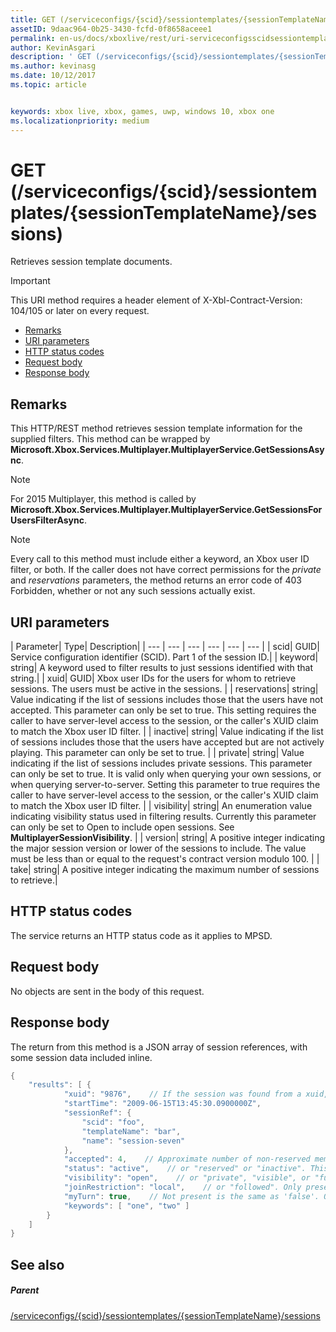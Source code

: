 ```yaml
---
title: GET (/serviceconfigs/{scid}/sessiontemplates/{sessionTemplateName}/sessions)
assetID: 9daac964-0b25-3430-fcfd-0f8658aceee1
permalink: en-us/docs/xboxlive/rest/uri-serviceconfigsscidsessiontemplatessessiontemplatenamesessionsget.html
author: KevinAsgari
description: ' GET (/serviceconfigs/{scid}/sessiontemplates/{sessionTemplateName}/sessions)'
ms.author: kevinasg
ms.date: 10/12/2017
ms.topic: article


keywords: xbox live, xbox, games, uwp, windows 10, xbox one
ms.localizationpriority: medium
---
```



# GET (/serviceconfigs/{scid}/sessiontemplates/{sessionTemplateName}/sessions)
Retrieves session template documents.

> [!IMPORTANT]
> This URI method requires a header element of X-Xbl-Contract-Version: 104/105 or later on every request.

  * [Remarks](#ID4ET)
  * [URI parameters](#ID4EKB)
  * [HTTP status codes](#ID4EXB)
  * [Request body](#ID4EAC)
  * [Response body](#ID4EKC)

<a id="ID4ET"></a>


## Remarks

This HTTP/REST method retrieves session template information for the supplied filters. This method can be wrapped by **Microsoft.Xbox.Services.Multiplayer.MultiplayerService.GetSessionsAsync**.


> [!NOTE] 
> For 2015 Multiplayer, this method is called by <b>Microsoft.Xbox.Services.Multiplayer.MultiplayerService.GetSessionsForUsersFilterAsync</b>.  



> [!NOTE] 
> Every call to this method must include either a keyword, an Xbox user ID filter, or both. If the caller does not have correct permissions for the <i>private</i> and <i>reservations</i> parameters, the method returns an error code of 403 Forbidden, whether or not any such sessions actually exist.  


<a id="ID4EKB"></a>


## URI parameters

| Parameter| Type| Description|
| --- | --- | --- | --- | --- | --- |
| scid| GUID| Service configuration identifier (SCID). Part 1 of the session ID.|
| keyword| string| A keyword used to filter results to just sessions identified with that string.|
| xuid| GUID| Xbox user IDs for the users for whom to retrieve sessions. The users must be active in the sessions. |
| reservations| string| Value indicating if the list of sessions includes those that the users have not accepted. This parameter can only be set to true. This setting requires the caller to have server-level access to the session, or the caller's XUID claim to match the Xbox user ID filter. |
| inactive| string| Value indicating if the list of sessions includes those that the users have accepted but are not actively playing. This parameter can only be set to true. |
| private| string| Value indicating if the list of sessions includes private sessions. This parameter can only be set to true. It is valid only when querying your own sessions, or when querying server-to-server. Setting this parameter to true requires the caller to have server-level access to the session, or the caller's XUID claim to match the Xbox user ID filter. |
| visibility| string| An enumeration value indicating visibility status used in filtering results. Currently this parameter can only be set to Open to include open sessions. See <b>MultiplayerSessionVisibility</b>. |
| version| string| A positive integer indicating the major session version or lower of the sessions to include. The value must be less than or equal to the request's contract version modulo 100. |
| take| string| A positive integer indicating the maximum number of sessions to retrieve.|

<a id="ID4EXB"></a>


## HTTP status codes
The service returns an HTTP status code as it applies to MPSD.  
<a id="ID4EAC"></a>


## Request body

No objects are sent in the body of this request.

<a id="ID4EKC"></a>


## Response body

The return from this method is a JSON array of session references, with some session data included inline.


```cpp
{
    "results": [ {
            "xuid": "9876",    // If the session was found from a xuid, that xuid.
            "startTime": "2009-06-15T13:45:30.0900000Z",
            "sessionRef": {
                "scid": "foo",
                "templateName": "bar",
                "name": "session-seven"
            },
            "accepted": 4,    // Approximate number of non-reserved members.
            "status": "active",    // or "reserved" or "inactive". This is the state of the user in the session, not the session itself. Only present if the session was found using a xuid.
            "visibility": "open",    // or "private", "visible", or "full"
            "joinRestriction": "local",    // or "followed". Only present if 'visibility' is "open" or "full" and the session has a join restriction.
            "myTurn": true,    // Not present is the same as 'false'. Only present if the session was found using a xuid.
            "keywords": [ "one", "two" ]
        }
    ]
}

```


<a id="ID4EUC"></a>


## See also

<a id="ID4EWC"></a>


##### Parent

[/serviceconfigs/{scid}/sessiontemplates/{sessionTemplateName}/sessions](uri-serviceconfigsscidsessiontemplatessessiontemplatenamesessions.md)
